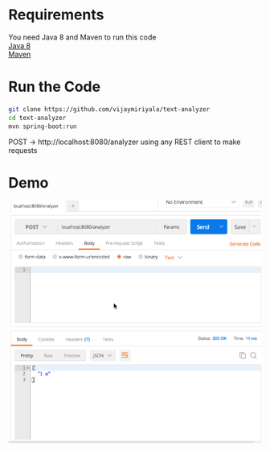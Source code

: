 # Requirements
You need Java 8 and Maven to run this code <br/>
[Java 8](http://www.oracle.com/technetwork/java/javase/downloads/jdk8-downloads-2133151.html) <br/>
[Maven](https://maven.apache.org/install.html)

# Run the Code
```bash
git clone https://github.com/vijaymiriyala/text-analyzer
cd text-analyzer
mvn spring-boot:run
```

POST -> http://localhost:8080/analyzer using any REST client to make requests

# Demo
![Text Analyzer](analyzer_demo.gif)
